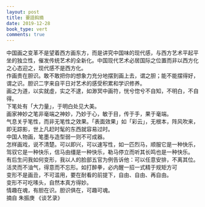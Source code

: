 ```yaml
---
layout: post
title: 要語鈎摘
date: 2019-12-28
book_type: vert
comments: true
---
```


中国画之变革不是望着西方画东方，而是讲究中国味的现代感，与西方艺术平起平坐的独立性，催发传统艺术的全新化。中国现代艺术必居国际之位置而非以西方化之心态迎之，现代感不是西方化。
<br>
作画贵在胆识。敢不敢把你的想象力充分地摆到画上去，谓之胆；能不能摆得好，谓之识。胆识二字来自平日对艺术的感受积累和学识修养。
<br>
<span class='empha-double-circle-filled'>画之为道</span>，<span class='empha-double-circle-filled'>以实就虛</span>，<span class='empha-double-circle-filled'>实之不逮</span>，<span class='empha-double-circle-filled'>如渺冥中画符</span>，<span class='empha-double-circle-filled'>恍兮惚兮不自知</span>，<span class='empha-double-circle-filled'>不明白</span>，<span class='empha-double-circle-filled'>不自得</span>。
<br>
下笔处有「大力量」，于明白处见大美。
<br>
画家神妙之笔非毫端之神妙，乃妙于心，敏于目，传于手，<span class='empha-double-circle-filled'>果</span>于毫端。
<br>
气息关乎笔性，而非无笔性之效果。「表面效果」如「彩云」，无根本，阵风吹来，即无踪影，世上凡赶时髦的东西就容易过时。
<br>
中国人物画，笔墨与造型弱一则不可成器。
<br>
怎样画戏，说不清楚。可以即兴，可以速写性，如一匹烈马，顺服它是一种快乐，驾驭它是一种快乐，信马由缰是一种快乐，勒马停立而听其长鸣也是一种快乐。
<br>
有后生问我如何变形，我以人的脸部五官为例告诉他：可以任意安排，不离其位。<span class='empha-double-circle-filled'>活灵而不油气</span>，<span class='empha-double-circle-filled'>得意而不忘形</span>。如打醉拳，必内醒一招一式精于规矩方可
<br>
变形不是画丑，不可滥用，要在耐看的前提下，自由、自由、再自由。
<br>
变形不可吃嗉头，自然本真方得妙。
<br>
情趣在魂，有胆在识。胆识俱在，可趣可魂。
<br>
摘自 朱振庚 《谈艺录》
